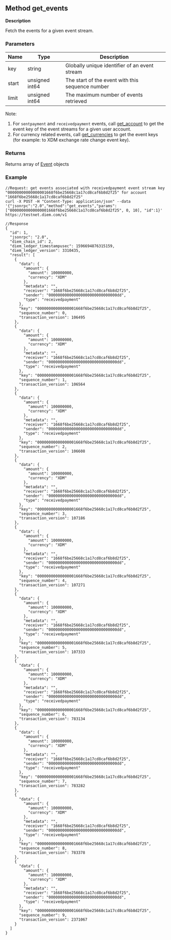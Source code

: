 ## Method get_events

**Description**

Fetch the events for a given event stream.


### Parameters


| Name           | Type           | Description                                                   |
|----------------|----------------|---------------------------------------------------------------|
| key            | string         | Globally unique identifier of an event stream                 |
| start          | unsigned int64 | The start of the event with this sequence number              |
| limit          | unsigned int64 | The maximum number of events retrieved                        |

Note:
1. For `sentpayment` and `receivedpayment` events, call [get_account](method_get_account.md) to get the event key of the event streams for a given user account.
2. For currency related events, call [get_currencies](method_get_currencies.md) to get the event keys (for example: to XDM exchange rate change event key).


### Returns

Returns array of [Event](type_event.md) objects


### Example


```
//Request: get events associated with receivedpayment event stream key "00000000000000001668f6be25668c1a17cd8caf6b8d2f25" for account "1668f6be25668c1a17cd8caf6b8d2f25"
curl -X POST -H "Content-Type: application/json" --data '{"jsonrpc":"2.0","method":"get_events","params": ["00000000000000001668f6be25668c1a17cd8caf6b8d2f25", 0, 10], "id":1}' https://testnet.diem.com/v1

//Response
{
  "id": 1,
  "jsonrpc": "2.0",
  "diem_chain_id": 2,
  "diem_ledger_timestampusec": 1596694876315159,
  "diem_ledger_version": 3310435,
  "result": [
    {
      "data": {
        "amount": {
          "amount": 100000000,
          "currency": "XDM"
        },
        "metadata": "",
        "receiver": "1668f6be25668c1a17cd8caf6b8d2f25",
        "sender": "000000000000000000000000000000dd",
        "type": "receivedpayment"
      },
      "key": "00000000000000001668f6be25668c1a17cd8caf6b8d2f25",
      "sequence_number": 0,
      "transaction_version": 106495
    },
    {
      "data": {
        "amount": {
          "amount": 100000000,
          "currency": "XDM"
        },
        "metadata": "",
        "receiver": "1668f6be25668c1a17cd8caf6b8d2f25",
        "sender": "000000000000000000000000000000dd",
        "type": "receivedpayment"
      },
      "key": "00000000000000001668f6be25668c1a17cd8caf6b8d2f25",
      "sequence_number": 1,
      "transaction_version": 106564
    },
    {
      "data": {
        "amount": {
          "amount": 100000000,
          "currency": "XDM"
        },
        "metadata": "",
        "receiver": "1668f6be25668c1a17cd8caf6b8d2f25",
        "sender": "000000000000000000000000000000dd",
        "type": "receivedpayment"
      },
      "key": "00000000000000001668f6be25668c1a17cd8caf6b8d2f25",
      "sequence_number": 2,
      "transaction_version": 106608
    },
    {
      "data": {
        "amount": {
          "amount": 100000000,
          "currency": "XDM"
        },
        "metadata": "",
        "receiver": "1668f6be25668c1a17cd8caf6b8d2f25",
        "sender": "000000000000000000000000000000dd",
        "type": "receivedpayment"
      },
      "key": "00000000000000001668f6be25668c1a17cd8caf6b8d2f25",
      "sequence_number": 3,
      "transaction_version": 107186
    },
    {
      "data": {
        "amount": {
          "amount": 100000000,
          "currency": "XDM"
        },
        "metadata": "",
        "receiver": "1668f6be25668c1a17cd8caf6b8d2f25",
        "sender": "000000000000000000000000000000dd",
        "type": "receivedpayment"
      },
      "key": "00000000000000001668f6be25668c1a17cd8caf6b8d2f25",
      "sequence_number": 4,
      "transaction_version": 107271
    },
    {
      "data": {
        "amount": {
          "amount": 100000000,
          "currency": "XDM"
        },
        "metadata": "",
        "receiver": "1668f6be25668c1a17cd8caf6b8d2f25",
        "sender": "000000000000000000000000000000dd",
        "type": "receivedpayment"
      },
      "key": "00000000000000001668f6be25668c1a17cd8caf6b8d2f25",
      "sequence_number": 5,
      "transaction_version": 107333
    },
    {
      "data": {
        "amount": {
          "amount": 100000000,
          "currency": "XDM"
        },
        "metadata": "",
        "receiver": "1668f6be25668c1a17cd8caf6b8d2f25",
        "sender": "000000000000000000000000000000dd",
        "type": "receivedpayment"
      },
      "key": "00000000000000001668f6be25668c1a17cd8caf6b8d2f25",
      "sequence_number": 6,
      "transaction_version": 783134
    },
    {
      "data": {
        "amount": {
          "amount": 100000000,
          "currency": "XDM"
        },
        "metadata": "",
        "receiver": "1668f6be25668c1a17cd8caf6b8d2f25",
        "sender": "000000000000000000000000000000dd",
        "type": "receivedpayment"
      },
      "key": "00000000000000001668f6be25668c1a17cd8caf6b8d2f25",
      "sequence_number": 7,
      "transaction_version": 783282
    },
    {
      "data": {
        "amount": {
          "amount": 100000000,
          "currency": "XDM"
        },
        "metadata": "",
        "receiver": "1668f6be25668c1a17cd8caf6b8d2f25",
        "sender": "000000000000000000000000000000dd",
        "type": "receivedpayment"
      },
      "key": "00000000000000001668f6be25668c1a17cd8caf6b8d2f25",
      "sequence_number": 8,
      "transaction_version": 783378
    },
    {
      "data": {
        "amount": {
          "amount": 100000000,
          "currency": "XDM"
        },
        "metadata": "",
        "receiver": "1668f6be25668c1a17cd8caf6b8d2f25",
        "sender": "000000000000000000000000000000dd",
        "type": "receivedpayment"
      },
      "key": "00000000000000001668f6be25668c1a17cd8caf6b8d2f25",
      "sequence_number": 9,
      "transaction_version": 2371067
    }
  ]
}

```
